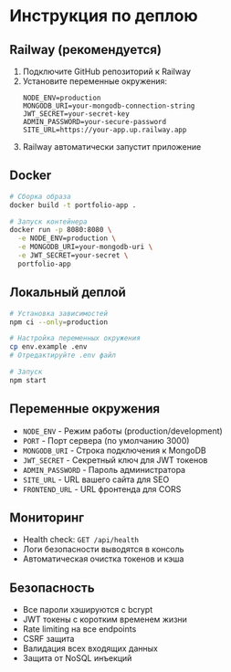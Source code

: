 # Инструкция по деплою

## Railway (рекомендуется)

1. Подключите GitHub репозиторий к Railway
2. Установите переменные окружения:
   ```
   NODE_ENV=production
   MONGODB_URI=your-mongodb-connection-string
   JWT_SECRET=your-secret-key
   ADMIN_PASSWORD=your-secure-password
   SITE_URL=https://your-app.up.railway.app
   ```
3. Railway автоматически запустит приложение

## Docker

```bash
# Сборка образа
docker build -t portfolio-app .

# Запуск контейнера
docker run -p 8080:8080 \
  -e NODE_ENV=production \
  -e MONGODB_URI=your-mongodb-uri \
  -e JWT_SECRET=your-secret \
  portfolio-app
```

## Локальный деплой

```bash
# Установка зависимостей
npm ci --only=production

# Настройка переменных окружения
cp env.example .env
# Отредактируйте .env файл

# Запуск
npm start
```

## Переменные окружения

- `NODE_ENV` - Режим работы (production/development)
- `PORT` - Порт сервера (по умолчанию 3000)
- `MONGODB_URI` - Строка подключения к MongoDB
- `JWT_SECRET` - Секретный ключ для JWT токенов
- `ADMIN_PASSWORD` - Пароль администратора
- `SITE_URL` - URL вашего сайта для SEO
- `FRONTEND_URL` - URL фронтенда для CORS

## Мониторинг

- Health check: `GET /api/health`
- Логи безопасности выводятся в консоль
- Автоматическая очистка токенов и кэша

## Безопасность

- Все пароли хэшируются с bcrypt
- JWT токены с коротким временем жизни
- Rate limiting на все endpoints
- CSRF защита
- Валидация всех входящих данных
- Защита от NoSQL инъекций 